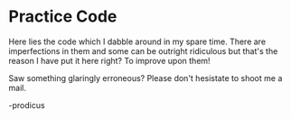 <!doctype html>
<html>
<head>
</head>
<body>
<h1>Practice Code</h1>
<p>Here lies the code which I dabble around in my spare time. There are imperfections in them and some can be outright ridiculous but that's the reason I have put it here right? 
To improve upon them!</p>

<p>Saw something glaringly erroneous? Please don't hesistate to shoot me a mail.

-prodicus</p>
</body>
<html>
